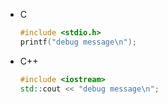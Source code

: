 - C
    ```c
    #include <stdio.h>
    printf("debug message\n");
    ```
    
- C++

	```cpp
	#include <iostream>
	std::cout << "debug message\n";
	```
